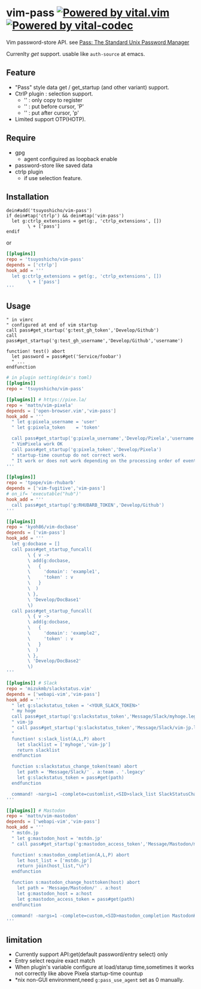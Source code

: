 # vim-pass [![Powered by vital.vim](https://img.shields.io/badge/powered%20by-vital.vim-80273f.svg)](https://github.com/vim-jp/vital.vim) [![Powered by vital-codec](https://img.shields.io/badge/powerd%20by-vital--codec-80273f.svg)](https://github.com/tsuyoshicho/vital-codec)
<!-- [![Powered by vital-Whisky](https://img.shields.io/badge/powered%20by-vital--Whisky-80273f.svg)](https://github.com/lambdalisue/vital-Whisky) -->

Vim password-store API.
see [Pass: The Standard Unix Password Manager](https://www.passwordstore.org/)

Currenlty *get* support. usable like `auth-source` at emacs.

## Feature
* "Pass" style data get / get_startup (and other variant) support.
* CtrlP plugin : selection support.
  - '<C-x>' : only copy to register
  - '<CR>'  : put before cursor, 'P'
  - '<C-v>' : put after  cursor, 'p'
* Limited support OTP(HOTP).

## Require

- gpg
  - agent configuired as loopback enable
- password-store like saved data
- ctrlp plugin
  - if use selection feature.

## Installation

```vim
dein#add('tsuyoshicho/vim-pass')
if dein#tap('ctrlp') && dein#tap('vim-pass')
  let g:ctrlp_extensions = get(g:, 'ctrlp_extensions', [])
        \ + ['pass']
endif
```

or

```toml
[[plugins]]
repo = 'tsuyoshicho/vim-pass'
depends = ['ctrlp']
hook_add = '''
  let g:ctrlp_extensions = get(g:, 'ctrlp_extensions', [])
        \ + ['pass']
'''
```

## Usage

```vim
" in vimrc
" configured at end of vim startup
call pass#get_startup('g:test_gh_token','Develop/Github')
call pass#get_startup('g:test_gh_username','Develop/Github','username')

function! test() abort
  let password = pass#get('Service/foobar')
  " ...
endfunction
```

```toml
# in plugin setting(dein's toml)
[[plugins]]
repo = 'tsuyoshicho/vim-pass'

[[plugins]] # https://pixe.la/
repo = 'mattn/vim-pixela'
depends = ['open-browser.vim','vim-pass']
hook_add = '''
  " let g:pixela_username = 'user'
  " let g:pixela_token    = 'token'

  call pass#get_startup('g:pixela_username','Develop/Pixela','username')
  " VimPixela work OK
  call pass#get_startup('g:pixela_token','Develop/Pixela')
  " startup-time countup do not correct work.
  " It work or does not work depending on the processing order of events
'''

[[plugins]]
repo = 'tpope/vim-rhubarb'
depends = ['vim-fugitive','vim-pass']
# on_if= 'executable("hub")'
hook_add = '''
  call pass#get_startup('g:RHUBARB_TOKEN','Develop/Github')
'''

[[plugins]]
repo = 'kyoh86/vim-docbase'
depends = ['vim-pass']
hook_add = '''
  let g:docbase = []
  call pass#get_startup_funcall(
        \ { v ->
        \ add(g:docbase,
        \   {
        \     'domain': 'example1',
        \     'token' : v
        \   }
        \  )
        \ },
        \ 'Develop/DocBase1'
        \)
  call pass#get_startup_funcall(
        \ { v ->
        \ add(g:docbase,
        \   {
        \     'domain': 'example2',
        \     'token' : v
        \   }
        \  )
        \ },
        \ 'Develop/DocBase2'
        \)
'''

[[plugins]] # Slack
repo = 'mizukmb/slackstatus.vim'
depends = ['webapi-vim','vim-pass']
hook_add = '''
  " let g:slackstatus_token = '<YOUR_SLACK_TOKEN>'
  " my hoge
  call pass#get_startup('g:slackstatus_token','Message/Slack/myhoge.legacy')
  " vim-jp
  " call pass#get_startup('g:slackstatus_token','Message/Slack/vim-jp.legacy')
  "
  function! s:slack_list(A,L,P) abort
    let slacklist = ['myhoge','vim-jp']
    return slacklist
  endfunction

  function s:slackstatus_change_token(team) abort
    let path = 'Message/Slack/' . a:team . '.legacy'
    let g:slackstatus_token = pass#get(path)
  endfunction

  command! -nargs=1 -complete=customlist,<SID>slack_list SlackStatusChange :call <SID>slackstatus_change_token(<f-args>)
'''

[[plugins]] # Mastodon
repo = 'mattn/vim-mastodon'
depends = ['webapi-vim','vim-pass']
hook_add = '''
  " mstdn.jp
  " let g:mastodon_host = 'mstdn.jp'
  " call pass#get_startup('g:mastodon_access_token','Message/Mastodon/mstdn.jp')

  function! s:mastodon_completion(A,L,P) abort
    let host_list = ['mstdn.jp']
    return join(host_list,"\n")
  endfunction

  function s:mastodon_change_hosttoken(host) abort
    let path = 'Message/Mastodon/' . a:host
    let g:mastodon_host = a:host
    let g:mastodon_access_token = pass#get(path)
  endfunction

  command! -nargs=1 -complete=custom,<SID>mastodon_completion MastodonHostChange :call <SID>mastodon_change_hosttoken(<f-args>)
'''

```

## limitation

- Currently support API:get(default password/entry select) only
- Entry select require exact match
- When plugin's variable configure at load/starup time,sometimes it works not correctly like above Pixela startup-time countup
- *nix non-GUI environment,need `g:pass_use_agent` set as 0 manually.
